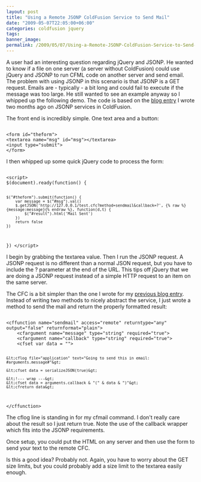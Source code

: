 ```yaml
---
layout: post
title: "Using a Remote JSONP ColdFusion Service to Send Mail"
date: "2009-05-07T22:05:00+06:00"
categories: coldfusion jquery 
tags: 
banner_image: 
permalink: /2009/05/07/Using-a-Remote-JSONP-ColdFusion-Service-to-Send-Mail
---
```


A user had an interesting question regarding jQuery and JSONP. He wanted to know if a file on one server (a server without ColdFusion) could use jQuery and JSONP to run CFML code on another server and send email. The problem with using JSONP in this scenario is that JSONP is a GET request. Emails are - typically - a bit long and could fail to execute if the message was too large. He still wanted to see an example anyway so I whipped up the following demo. The code is based on the <a href="http://www.raymondcamden.com/index.cfm/2009/3/11/Writing-a-JSONP-service-in-ColdFusion">blog entry</a> I wrote two months ago on JSONP services in ColdFusion. 

The front end is incredibly simple. One text area and a button:

<code>
&lt;form id="theform"&gt;
&lt;textarea name="msg" id="msg"&gt;&lt;/textarea&gt;
&lt;input type="submit"&gt;	
&lt;/form&gt;
</code>

I then whipped up some quick jQuery code to process the form:

<code>
&lt;script&gt;
$(document).ready(function() {

	$("#theform").submit(function() {
		var message = $("#msg").val()
		$.getJSON('http://127.0.0.1/test.cfc?method=sendmail&callback=?', {% raw %}{message:message}{% endraw %}, function(d,t) {
			$("#result").html('Mail Sent')
		})
		return false
	})
})
&lt;/script&gt;
</code>

I begin by grabbing the textarea value. Then I run the JSONP request. A JSONP request is no different than a normal JSON request, but you have to include the ? parameter at the end of the URL. This tips off jQuery that we are doing a JSONP request instead of a simple HTTP request to an item on the same server. 

The CFC is a bit simpler than the one I wrote for my <a href="http://www.coldfusionjedi.com/index.cfm/2009/3/11/Writing-a-JSONP-service-in-ColdFusion">previous blog entry</a>. Instead of writing two methods to nicely abstract the service, I just wrote a method to send the mail and return the properly formatted result:

<code>
&lt;cffunction name="sendmail" access="remote" returntype="any" output="false" returnformat="plain"&gt;
	&lt;cfargument name="message" type="string" required="true"&gt;
	&lt;cfargument name="callback" type="string" required="true"&gt;
	&lt;cfset var data = ""&gt;
	
	&lt;cflog file="application" text="Going to send this in email: #arguments.message#"&gt;

	&lt;cfset data = serializeJSON(true)&gt;
   
	&lt;!--- wrap ---&gt;
	&lt;cfset data = arguments.callback & "(" & data & ")"&gt;
	&lt;cfreturn data&gt;
&lt;/cffunction&gt;
</code>

The cflog line is standing in for my cfmail command. I don't really care about the result so I just return true. Note the use of the callback wrapper which fits into the JSONP requirements. 

Once setup, you could put the HTML on any server and then use the form to send your text to the remote CFC. 

Is this a good idea? Probably not. Again, you have to worry about the GET size limits, but you could probably add a size limit to the textarea easily enough.